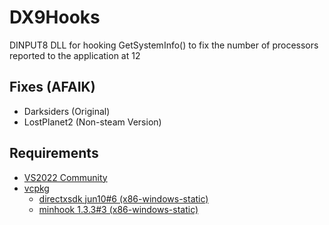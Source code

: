 # DX9Hooks
DINPUT8 DLL for hooking GetSystemInfo() to fix the number of processors reported to the application at 12

## Fixes (AFAIK)
* Darksiders (Original)
* LostPlanet2 (Non-steam Version)

## Requirements

- [VS2022 Community](https://visualstudio.microsoft.com/vs/community/)
- [vcpkg](https://github.com/microsoft/vcpkg)
    - [directxsdk    jun10\#6 \(x86\-windows\-static\)](https://walbourn.github.io/where-is-the-directx-sdk-2021-edition/)
    - [minhook       1\.3\.3\#3 \(x86\-windows\-static\)](https://github.com/TsudaKageyu/minhook)

